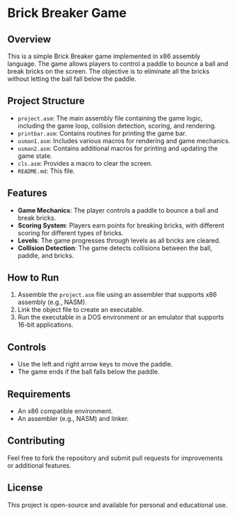 # Brick Breaker Game

## Overview
This is a simple Brick Breaker game implemented in x86 assembly language. The game allows players to control a paddle to bounce a ball and break bricks on the screen. The objective is to eliminate all the bricks without letting the ball fall below the paddle.

## Project Structure
- `project.asm`: The main assembly file containing the game logic, including the game loop, collision detection, scoring, and rendering.
- `printbar.asm`: Contains routines for printing the game bar.
- `usman1.asm`: Includes various macros for rendering and game mechanics.
- `usman2.asm`: Contains additional macros for printing and updating the game state.
- `cls.asm`: Provides a macro to clear the screen.
- `README.md`: This file.

## Features
- **Game Mechanics**: The player controls a paddle to bounce a ball and break bricks.
- **Scoring System**: Players earn points for breaking bricks, with different scoring for different types of bricks.
- **Levels**: The game progresses through levels as all bricks are cleared.
- **Collision Detection**: The game detects collisions between the ball, paddle, and bricks.

## How to Run
1. Assemble the `project.asm` file using an assembler that supports x86 assembly (e.g., NASM).
2. Link the object file to create an executable.
3. Run the executable in a DOS environment or an emulator that supports 16-bit applications.

## Controls
- Use the left and right arrow keys to move the paddle.
- The game ends if the ball falls below the paddle.

## Requirements
- An x86 compatible environment.
- An assembler (e.g., NASM) and linker.

## Contributing
Feel free to fork the repository and submit pull requests for improvements or additional features.

## License
This project is open-source and available for personal and educational use.